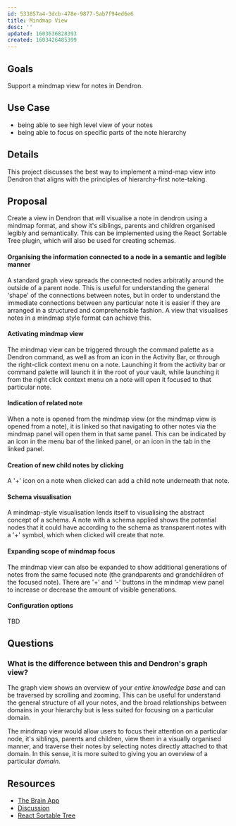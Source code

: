 ```yaml
---
id: 533857a4-3dcb-478e-9877-5ab7f94ed6e6
title: Mindmap View
desc: ''
updated: 1603636828393
created: 1603426485399
---
```

## Goals

Support a mindmap view for notes in Dendron. 

## Use Case

- being able to see high level view of your notes
- being able to focus on specific parts of the note hierarchy

## Details

This project discusses the best way to implement a mind-map view into Dendron that aligns with the principles of hierarchy-first note-taking.

## Proposal

Create a view in Dendron that will visualise a note in dendron using a mindmap format, and show it's siblings, parents and children organised legibly and semantically. This can be implemented using the React Sortable Tree plugin, which will also be used for creating schemas.

#### Organising the information connected to a node in a semantic and legible manner

A standard graph view spreads the connected nodes arbitratily around the outside of a parent node. This is useful for understanding the general 'shape' of the connections between notes, but in order to understand the immediate connections between any particular note it is easier if they are arranged in a structured and comprehensible fashion. A view that visualises notes in a mindmap style format can achieve this.

#### Activating mindmap view

The mindmap view can be triggered through the command palette as a Dendron command, as well as from an icon in the Activity Bar, or through the right-click context menu on a note. Launching it from the activity bar or command palette will launch it in the root of your vault, while launching it from the right click context menu on a note will open it focused to that particular note.

#### Indication of related note

When a note is opened from the mindmap view (or the mindmap view is opened from a note), it is linked so that navigating to other notes via the mindmap panel will open them in that same panel. This can be indicated by an icon in the menu bar of the linked panel, or an icon in the tab in the linked panel.

#### Creation of new child notes by clicking

A '+' icon on a note when clicked can add a child note underneath that note.

#### Schema visualisation

A mindmap-style visualisation lends itself to visualising the abstract concept of a schema. A note with a schema applied shows the potential nodes that it could have according to the schema as transparent notes with a '+' symbol, which when clicked will create that note.

#### Expanding scope of mindmap focus

The mindmap view can also be expanded to show additional generations of notes from the same focused note (the grandparents and grandchildren of the focused note). There are '+' and '-' buttons in the mindmap view panel to increase or decrease the amount of visible generations.

#### Configuration options

TBD

## Questions

### What is the difference between this and Dendron's graph view?

The graph view shows an overview of your _entire knowledge base_ and can be traversed by scrolling and zooming. This can be useful for understand the general structure of all your notes, and the broad relationships between domains in your hierarchy but is less suited for focusing on a particular domain.

The mindmap view would allow users to focus their attention on a particular node, it's siblings, parents and children, view them in a visually organised manner, and traverse their notes by selecting notes directly attached to that domain. In this sense, it is more suited to giving you an overview of a particular _domain_.

## Resources

- [The Brain App](https://www.thebrain.com/)
- [Discussion](https://discordapp.com/channels/717965437182410783/739186036495876126/766252142549270550)
- [React Sortable Tree](https://github.com/mikcaweb/react-sortable-tree)

